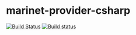 marinet-provider-csharp
===========

[![Build Status](https://travis-ci.org/marinet-web/marinet-provider-csharp.svg?branch=master)](https://travis-ci.org/marinet-web/marinet-provider-csharp)
[![Build status](https://ci.appveyor.com/api/projects/status/0qrqdic33ojrt7fk/branch/master?svg=true)](https://ci.appveyor.com/project/junioro/marinet-provider-csharp/branch/master)